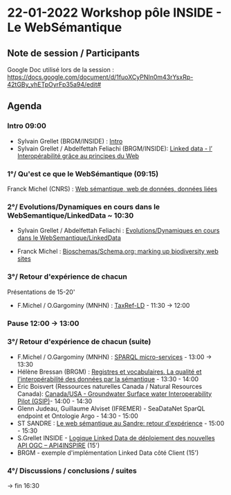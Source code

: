 # 22-01-2022 Workshop pôle INSIDE - Le WebSémantique 



## Note de session / Participants
Google Doc utilisé lors de la session : https://docs.google.com/document/d/1fuoXCyPNIn0m43rYsxRp-42tGBy_yhETpOyrFp35a94/edit#
## Agenda

### Intro 09:00
- Sylvain Grellet (BRGM/INSIDE) : [Intro](https://github.com/INSIDE-information-systems/EnvironmentalSemanticWeb/blob/master/presentations/20210120_INSIDE_SemanticWeb_workshop/0-intro/20210122_Intro_Grellet.pdf)
- Sylvain Grellet / Abdelfettah Feliachi (BRGM/INSIDE): [Linked data - l’ Interopérabilité grâce au principes du Web](https://github.com/INSIDE-information-systems/EnvironmentalSemanticWeb/blob/master/presentations/20210120_INSIDE_SemanticWeb_workshop/0-intro/20210122_Interop_Linked_Data_Feliachi.pdf)


### 1°/ Qu'est ce que le WebSémantique (09:15)
Franck Michel (CNRS) : [Web sémantique, web de données, données liées](https://github.com/INSIDE-information-systems/EnvironmentalSemanticWeb/blob/master/presentations/20210120_INSIDE_SemanticWeb_workshop/1-set_the_scene/20210122_Franck_Michel_Intro_WS.pdf)

### 2°/ Evolutions/Dynamiques en cours dans le WebSemantique/LinkedData  ~ 10:30
- Sylvain Grellet / Abdelfettah Feliachi : [Evolutions/Dynamiques en cours dans le WebSemantique/LinkedData](https://github.com/INSIDE-information-systems/EnvironmentalSemanticWeb/blob/master/presentations/20210120_INSIDE_SemanticWeb_workshop/2-evolutions/20210122_WebSem_Evolution_Feliachi_Grellet.pdf)

- Franck Michel : [Bioschemas/Schema.org: marking up biodiversity web sites](https://github.com/INSIDE-information-systems/EnvironmentalSemanticWeb/blob/master/presentations/20210120_INSIDE_SemanticWeb_workshop/2-evolutions/20210122_Franck_Michel-Bioschemas.pdf)

### 3°/ Retour d'expérience de chacun
Présentations de 15-20'
- F.Michel / O.Gargominy (MNHN) :  [TaxRef-LD](https://github.com/INSIDE-information-systems/EnvironmentalSemanticWeb/blob/master/presentations/20210120_INSIDE_SemanticWeb_workshop/3-retour_experience/20210122_Franck_Michel_Olivier_Gargominy_TAXREF-LD.pdf) - 11:30 -> 12:00


### Pause 12:00 -> 13:00


### 3°/ Retour d'expérience de chacun (suite)
- F.Michel / O.Gargominy (MNHN) : [SPARQL micro-services](https://github.com/INSIDE-information-systems/EnvironmentalSemanticWeb/blob/master/presentations/20210120_INSIDE_SemanticWeb_workshop/3-retour_experience/20210122_Franck_Michel_Olivier_Gargominy_SPARQL_µs.pdf) - 13:00 -> 13:30
- Hélène Bressan (BRGM) : [Registres et vocabulaires. La qualité et l'interopérabilité des données par la sémantique](https://github.com/INSIDE-information-systems/EnvironmentalSemanticWeb/blob/master/presentations/20210120_INSIDE_SemanticWeb_workshop/3-retour_experience/20210122_BRGM_registres_bressan.pptx) - 13:30 - 14:00
- Eric Boisvert (Ressources naturelles Canada / Natural Resources Canada): [Canada/USA - Groundwater Surface water Interoperability Pilot (GSIP)](https://github.com/INSIDE-information-systems/EnvironmentalSemanticWeb/blob/master/presentations/20210120_INSIDE_SemanticWeb_workshop/3-retour_experience/BOISVERT-websemantique-FR.pptx)- 14:00 - 14:30
- Glenn Judeau, Guillaume Alviset (IFREMER) - SeaDataNet SparQL endpoint et Ontologie Argo - 14:30 - 15:00
- ST SANDRE : [Le web sémantique au Sandre: retour d'expérience](https://github.com/INSIDE-information-systems/EnvironmentalSemanticWeb/blob/master/presentations/20210120_INSIDE_SemanticWeb_workshop/3-retour_experience/web_semantique_sandre.pdf) - 15:00 - 15:30
- S.Grellet INSIDE - [Logique Linked Data de déploiement des nouvelles API OGC – API4INSPIRE](https://github.com/INSIDE-information-systems/EnvironmentalSemanticWeb/blob/master/presentations/20210120_INSIDE_SemanticWeb_workshop/3-retour_experience/20210122_INSIDE_API4INSPIRE_Implementation_Feedback_Grellet.pdf) (15')
- BRGM - exemple d'implémentation Linked Data côté Client (15')

### 4°/ Discussions / conclusions / suites
-> fin 16:30

